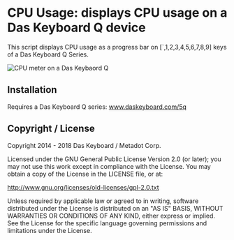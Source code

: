 # CPU Usage: displays CPU usage on a Das Keyboard Q device

This script displays CPU usage as a progress bar on 
[`,1,2,3,4,5,6,7,8,9] keys of a Das Keyboard Q Series.

![CPU meter on a Das Keybaord Q](./assets/q-cpu-usage.png "Q CPU usage")

## Installation

Requires a Das Keyboard Q series: www.daskeyboard.com/5q

## Copyright / License


Copyright 2014 - 2018 Das Keyboard / Metadot Corp.

Licensed under the GNU General Public License Version 2.0 (or later);
you may not use this work except in compliance with the License.
You may obtain a copy of the License in the LICENSE file, or at:

   http://www.gnu.org/licenses/old-licenses/gpl-2.0.txt

Unless required by applicable law or agreed to in writing, software
distributed under the License is distributed on an "AS IS" BASIS,
WITHOUT WARRANTIES OR CONDITIONS OF ANY KIND, either express or implied.
See the License for the specific language governing permissions and
limitations under the License.
